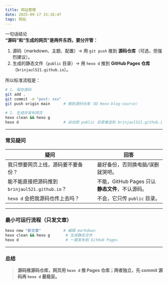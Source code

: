 ```yaml
---
title: 网站管理
date: 2025-09-17 15:16:47
tags: 网站
---
```

一句话结论  
**“源码”和“生成的网页”是两件东西，要分开管：**

1. 源码（markdown、主题、配置）→ 用 `git push` 推到 **源码仓库**（可选，但强烈建议）。  
2. 生成的静态文件（`public` 目录）→ 用 `hexo d` 推到 **GitHub Pages 仓库**（`brinjaul521.github.io`）。

所以标准流程是：

```bash
# 1. 保存源码
git add .
git commit -m "post: xxx"
git push origin main      # 推到源码仓库（如 Hexo-blog-source）

# 2. 生成并发布网页
hexo clean && hexo g
hexo d                    # 自动把 public 目录推送到 brinjaul521.github.io
```

---

### 常见疑问

| 疑问 | 回答 |
|---|---|
| 我只想要网页上线，源码要不要备份？ | 最好备份，否则换电脑/误删就哭吧。 |
| 能不能直接把源码推到 `brinjaul521.github.io`？ | 不能，GitHub Pages 只认 **静态文件**，不认源码。 |
| `hexo d` 会把我源码也传上去吗？ | 不会，它只传 `public` 目录。 |

---

### 最小可运行流程（只发文章）

```bash
hexo new "新文章"          # 编辑 markdown
hexo clean && hexo g       # 生成静态文件
hexo d                     # 一键发布到 GitHub Pages
```

---

### 总结

> **源码推源码仓库，网页用 `hexo d` 推 Pages 仓库；两者独立，先 commit 源码再 `hexo d` 最稳妥。**